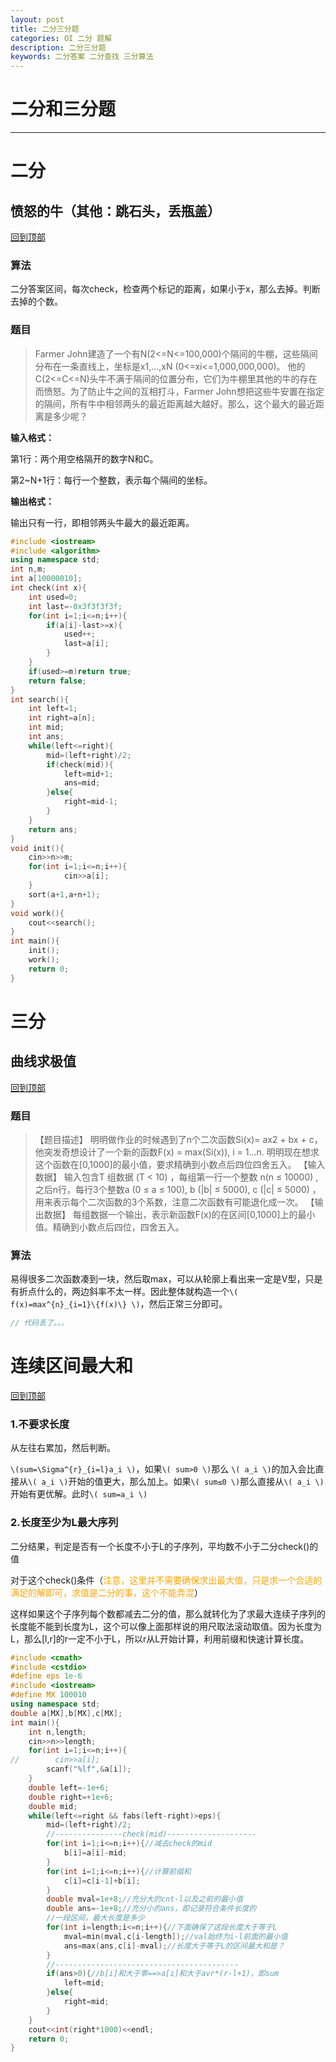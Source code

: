 ```yaml
---
layout: post
title: 二分三分题
categories: OI 二分 题解
description: 二分三分题
keywords: 二分答案 二分查找 三分算法
---
```


<span id = "mdgototop"></span>

# 二分和三分题

---

# 二分

## 愤怒的牛（其他：跳石头，丢瓶盖）

[回到顶部](#mdgototop)

### 算法

二分答案区间，每次check，检查两个标记的距离，如果小于x，那么去掉。判断去掉的个数。

### 题目

>Farmer John建造了一个有N(2<=N<=100,000)个隔间的牛棚，这些隔间分布在一条直线上，坐标是x1,...,xN (0<=xi<=1,000,000,000)。
他的C(2<=C<=N)头牛不满于隔间的位置分布，它们为牛棚里其他的牛的存在而愤怒。为了防止牛之间的互相打斗，Farmer John想把这些牛安置在指定的隔间，所有牛中相邻两头的最近距离越大越好。那么，这个最大的最近距离是多少呢？

**输入格式：**

第1行：两个用空格隔开的数字N和C。

第2~N+1行：每行一个整数，表示每个隔间的坐标。

**输出格式：**

输出只有一行，即相邻两头牛最大的最近距离。

```cpp
#include <iostream>
#include <algorithm>
using namespace std;
int n,m;
int a[10000010];
int check(int x){
	int used=0;
	int last=-0x3f3f3f3f;
	for(int i=1;i<=n;i++){
		if(a[i]-last>=x){
			used++;
			last=a[i];
		}
	}
	if(used>=m)return true;
	return false;
}
int search(){
	int left=1;
	int right=a[n];
	int mid;
	int ans;
	while(left<=right){
		mid=(left+right)/2;
		if(check(mid)){
			left=mid+1;
			ans=mid;
		}else{
			right=mid-1;
		}
	}
	return ans;
}
void init(){
	cin>>n>>m;
	for(int i=1;i<=n;i++){
			cin>>a[i];
	}
	sort(a+1,a+n+1);
}
void work(){
	cout<<search();
}
int main(){
	init();
	work();
	return 0;
}
```

# 三分

## 曲线求极值

[回到顶部](#mdgototop)

### 题目

>【题目描述】
明明做作业的时候遇到了n个二次函数Si(x)= ax2 + bx + c，他突发奇想设计了一个新的函数F(x) = max(Si(x)), i = 1...n.
明明现在想求这个函数在[0,1000]的最小值，要求精确到小数点后四位四舍五入。
【输入数据】
输入包含T 组数据 (T < 10) ，每组第一行一个整数 n(n ≤ 10000) ,之后n行，每行3个整数a (0 ≤ a ≤ 100), b (|b| ≤ 5000), c (|c| ≤ 5000) ，用来表示每个二次函数的3个系数，注意二次函数有可能退化成一次。
【输出数据】
每组数据一个输出，表示新函数F(x)的在区间[0,1000]上的最小值。精确到小数点后四位，四舍五入。

### 算法

易得很多二次函数凑到一块，然后取max，可以从轮廓上看出来一定是V型，只是有折点什么的，两边斜率不太一样。因此整体就构造一个`\( f(x)=max^{n}_{i=1}\{f(x)\} \)`，然后正常三分即可。

```cpp
// 代码丢了。。。
```

# 连续区间最大和

[回到顶部](#mdgototop)

### 1.不要求长度

从左往右累加，然后判断。

`\(sum=\Sigma^{r}_{i=l}a_i \)`，如果`\( sum>0 \)`那么 `\( a_i \)`的加入会比直接从`\( a_i \)`开始的值更大，那么加上。如果`\( sum≤0 \)`那么直接从`\( a_i \)`开始有更优解。此时`\( sum=a_i \)`

### 2.长度至少为L最大序列

二分结果，判定是否有一个长度不小于L的子序列，平均数不小于二分check()的值

对于这个check()条件（<font color="orange">注意，这里并不需要确保求出最大值，只是求一个合适的满足的解即可，求值是二分的事，这个不能弄混</font>）

这样如果这个子序列每个数都减去二分的值，那么就转化为了求最大连续子序列的长度能不能到长度为L，这个可以像上面那样说的用尺取法滚动取值。因为长度为L，那么[l,r]的r一定不小于L，所以r从L开始计算，利用前缀和快速计算长度。

```cpp
#include <cmath>
#include <cstdio>
#define eps 1e-6
#include <iostream>
#define MX 100010
using namespace std;
double a[MX],b[MX],c[MX];
int main(){
    int n,length;
    cin>>n>>length;
    for(int i=1;i<=n;i++){
//        cin>>a[i];
		scanf("%lf",&a[i]); 
    }
    double left=-1e+6;
    double right=+1e+6;
    double mid;
    while(left<=right && fabs(left-right)>eps){
        mid=(left+right)/2;
        //---------------check(mid)--------------------
        for(int i=1;i<=n;i++){//减去check的mid
            b[i]=a[i]-mid;
        }
        for(int i=1;i<=n;i++){//计算前缀和
            c[i]=c[i-1]+b[i];
        }
        double mval=1e+8;//充分大的cnt-l以及之前的最小值
        double ans=-1e+8;//充分小的ans，即记录符合条件长度的
        //一段区间，最大长度是多少
        for(int i=length;i<=n;i++){//下面确保了这段长度大于等于L
            mval=min(mval,c[i-length]);//val始终为i-l前面的最小值
            ans=max(ans,c[i]-mval);//长度大于等于L的区间最大和是？
        }
        //-----------------------------------------
        if(ans>0){//b[i]和大于零==>a[i]和大于avr*(r-l+1)，即sum
            left=mid;
        }else{
            right=mid;
        }
    }
    cout<<int(right*1000)<<endl;
    return 0;
}
```
